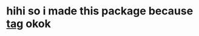 # hihi so i made this package because [tag](https://account.xbox.com/en-us/profile?gamertag=pip%20install%20xmr) okok